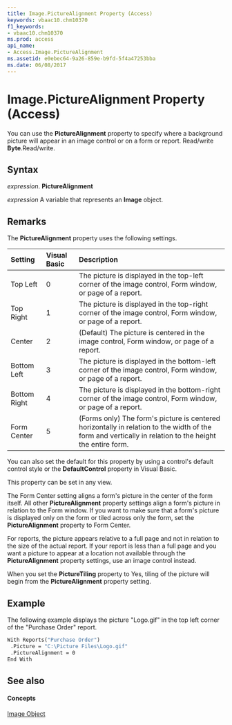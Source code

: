 ```yaml
---
title: Image.PictureAlignment Property (Access)
keywords: vbaac10.chm10370
f1_keywords:
- vbaac10.chm10370
ms.prod: access
api_name:
- Access.Image.PictureAlignment
ms.assetid: e0ebec64-9a26-859e-b9fd-5f4a47253bba
ms.date: 06/08/2017
---
```



# Image.PictureAlignment Property (Access)

You can use the **PictureAlignment** property to specify where a background picture will appear in an image control or on a form or report. Read/write **Byte**.Read/write.


## Syntax

 _expression_. **PictureAlignment**

 _expression_ A variable that represents an **Image** object.


## Remarks

The **PictureAlignment** property uses the following settings.



|**Setting**|**Visual Basic**|**Description**|
|:-----|:-----|:-----|
|Top Left|0|The picture is displayed in the top-left corner of the image control, Form window, or page of a report.|
|Top Right|1|The picture is displayed in the top-right corner of the image control, Form window, or page of a report.|
|Center|2|(Default) The picture is centered in the image control, Form window, or page of a report.|
|Bottom Left|3|The picture is displayed in the bottom-left corner of the image control, Form window, or page of a report.|
|Bottom Right|4|The picture is displayed in the bottom-right corner of the image control, Form window, or page of a report.|
|Form Center|5|(Forms only) The form's picture is centered horizontally in relation to the width of the form and vertically in relation to the height the entire form.|
You can also set the default for this property by using a control's default control style or the **DefaultControl** property in Visual Basic.

This property can be set in any view.

The Form Center setting aligns a form's picture in the center of the form itself. All other **PictureAlignment** property settings align a form's picture in relation to the Form window. If you want to make sure that a form's picture is displayed only on the form or tiled across only the form, set the **PictureAlignment** property to Form Center.

For reports, the picture appears relative to a full page and not in relation to the size of the actual report. If your report is less than a full page and you want a picture to appear at a location not available through the **PictureAlignment** property settings, use an image control instead.

When you set the **PictureTiling** property to Yes, tiling of the picture will begin from the **PictureAlignment** property setting.


## Example

The following example displays the picture "Logo.gif" in the top left corner of the "Purchase Order" report.


```vb
With Reports("Purchase Order") 
 .Picture = "C:\Picture Files\Logo.gif" 
 .PictureAlignment = 0 
End With
```


## See also


#### Concepts


[Image Object](image-object-access.md)


